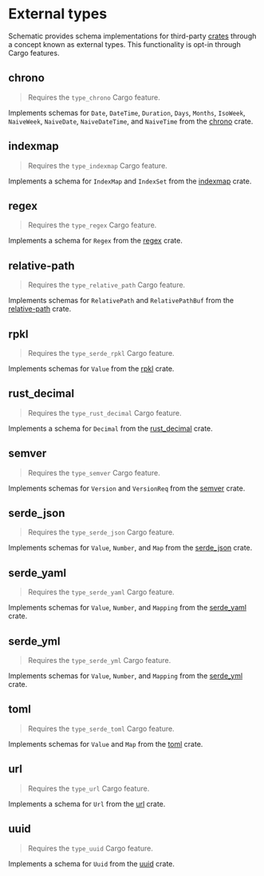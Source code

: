 # External types

Schematic provides schema implementations for third-party [crates](https://crates.io) through a
concept known as external types. This functionality is opt-in through Cargo features.

## chrono

> Requires the `type_chrono` Cargo feature.

Implements schemas for `Date`, `DateTime`, `Duration`, `Days`, `Months`, `IsoWeek`, `NaiveWeek`,
`NaiveDate`, `NaiveDateTime`, and `NaiveTime` from the [chrono](https://crates.io/crates/chrono)
crate.

## indexmap

> Requires the `type_indexmap` Cargo feature.

Implements a schema for `IndexMap` and `IndexSet` from the
[indexmap](https://crates.io/crates/indexmap) crate.

## regex

> Requires the `type_regex` Cargo feature.

Implements a schema for `Regex` from the [regex](https://crates.io/crates/regex) crate.

## relative-path

> Requires the `type_relative_path` Cargo feature.

Implements schemas for `RelativePath` and `RelativePathBuf` from the
[relative-path](https://crates.io/crates/relative-path) crate.

## rpkl

> Requires the `type_serde_rpkl` Cargo feature.

Implements schemas for `Value` from the [rpkl](https://crates.io/crates/rpkl) crate.

## rust_decimal

> Requires the `type_rust_decimal` Cargo feature.

Implements a schema for `Decimal` from the [rust_decimal](https://crates.io/crates/rust_decimal)
crate.

## semver

> Requires the `type_semver` Cargo feature.

Implements schemas for `Version` and `VersionReq` from the [semver](https://crates.io/crates/semver)
crate.

## serde_json

> Requires the `type_serde_json` Cargo feature.

Implements schemas for `Value`, `Number`, and `Map` from the
[serde_json](https://crates.io/crates/serde_json) crate.

## serde_yaml

> Requires the `type_serde_yaml` Cargo feature.

Implements schemas for `Value`, `Number`, and `Mapping` from the
[serde_yaml](https://crates.io/crates/serde_yaml) crate.

## serde_yml

> Requires the `type_serde_yml` Cargo feature.

Implements schemas for `Value`, `Number`, and `Mapping` from the
[serde_yml](https://crates.io/crates/serde_yml) crate.

## toml

> Requires the `type_serde_toml` Cargo feature.

Implements schemas for `Value` and `Map` from the [toml](https://crates.io/crates/toml) crate.

## url

> Requires the `type_url` Cargo feature.

Implements a schema for `Url` from the [url](https://crates.io/crates/url) crate.

## uuid

> Requires the `type_uuid` Cargo feature.

Implements a schema for `Uuid` from the [uuid](https://crates.io/crates/uuid) crate.
